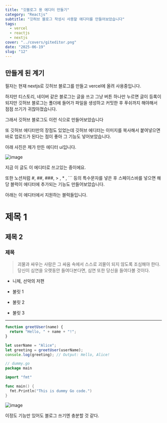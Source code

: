 ```yaml
---
title: "깃블로그 용 에디터 만들기"
category: "Reactjs"
subtitle: "깃허브 블로그 작성시 사용할 에디터를 만들어보았습니다"
tags:
  - vercel
  - reactjs
  - nextjs
cover: "../covers/giteditor.png"
date: "2025-06-19"
slug: "12"
---
```


## 만들게 된 계기

필자는 현재 nextjs로 깃허브 블로그를 만들고 vercel에 올려 사용중입니다.

하지만 티스토리, 네이버 같은 블로그는 글을 쓰고 그냥 버튼 하나만 누르면 글이 등록이 되지만 깃허브 블로그는 폴더에 들어가 파일을 생성하고 커밋한 후 푸쉬까지 해야해서 점점 쓰기가 귀찮아졌습니다.

그래서 깃허브 블로그도 이런 식으로 만들어보았습니다




또 깃허브 에디터만의 장점도 있었는데 깃허브 에디터는 이미지를 복사해서 붙여넣으면 바로 업로드가 된다는 점이 좋아 그 기능도 넣어보았습니다.



아래 사진은 제가 만든 에디터 ui입니다.

![image](https://res.cloudinary.com/dpynn4rum/image/upload/w_800/1750298071914.png)

지금 이 글도 이 에디터로 쓰고있는 중이에요.



또한 노션처럼 #, ##, ###, > , * , ``` 등의 특수문자를 넣은 후 스페이스바를 넣으면 해당 블럭이 에디터에 추가되는 기능도 만들어보았습니다.



아래는 이 에디터에서 지원하는 블럭들입니다.



# 제목 1

## 제목 2

### 제목 

> 괴물과 싸우는 사람은 그 싸움 속에서 스스로 괴물이 되지 않도록 조심해야 한다. 당신이 심연을 오랫동안 들여다본다면, 심연 또한 당신을 들여다볼 것이다.
- 니체, 선악의 저편

* 불릿 1

* 불릿 2

* 불릿 3

---

```js
function greetUser(name) {
  return "Hello, " + name + "!";
}

let userName = "Alice";
let greeting = greetUser(userName);
console.log(greeting); // Output: Hello, Alice!
```

```go
// dummy.go
package main

import "fmt"

func main() {
  fmt.Println("This is dummy Go code.")
}
```

![image](https://res.cloudinary.com/dpynn4rum/image/upload/w_800/1750298671403.png)

이정도 기능만 있어도 블로그 쓰기엔 충분할 것 같다.